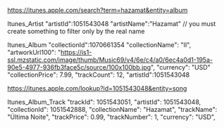 



https://itunes.apple.com/search?term=hazamat&entity=album

Itunes_Artist
"artistId":1051543048
"artistName":"Hazamat" // you must create something to filter only by the real name

Itunes_Album
"collectionId":1070661354
"collectionName": "II",
"artworkUrl100": "https://is1-ssl.mzstatic.com/image/thumb/Music69/v4/6e/c4/a0/6ec4a0d1-195a-90e5-4977-936fb3face5c/source/100x100bb.jpg",
"currency": "USD"
"collectionPrice": 7.99,
"trackCount": 12,
"artistId":1051543048


            
https://itunes.apple.com/lookup?id=1051543048&entity=song

Itunes_Album_Track
"trackId": 1051543051,
"artistId": 1051543048,
"collectionId": 1051542888,
"collectionName": "Hazamat",
"trackName": "Última Noite",
"trackPrice": 0.99,
"trackNumber": 1,
"currency": "USD",
